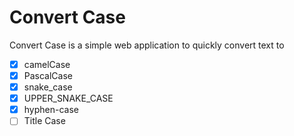 # Convert Case

Convert Case is a simple web application to quickly convert text to

- [x] camelCase
- [x] PascalCase
- [x] snake_case
- [x] UPPER_SNAKE_CASE
- [x] hyphen-case
- [ ] Title Case
